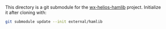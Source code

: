This directory is a git submodule for the [wx-helios-hamlib](https://github.com/kf6ufo/wx-helios-hamlib) project.
Initialize it after cloning with:

```bash
git submodule update --init external/hamlib
```
